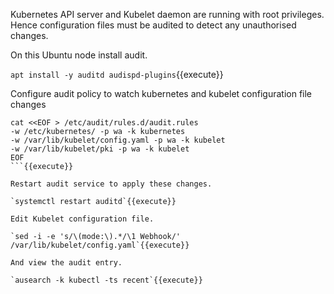 

Kubernetes API server and Kubelet daemon are running with root privileges. Hence configuration files must be audited to detect any unauthorised changes.

On this Ubuntu node install audit.

`apt install -y auditd audispd-plugins`{{execute}}

Configure audit policy to watch kubernetes and kubelet configuration file changes

```
cat <<EOF > /etc/audit/rules.d/audit.rules
-w /etc/kubernetes/ -p wa -k kubernetes
-w /var/lib/kubelet/config.yaml -p wa -k kubelet
-w /var/lib/kubelet/pki -p wa -k kubelet
EOF
```{{execute}}

Restart audit service to apply these changes.

`systemctl restart auditd`{{execute}}

Edit Kubelet configuration file.

`sed -i -e 's/\(mode:\).*/\1 Webhook/' /var/lib/kubelet/config.yaml`{{execute}}

And view the audit entry.

`ausearch -k kubectl -ts recent`{{execute}}
